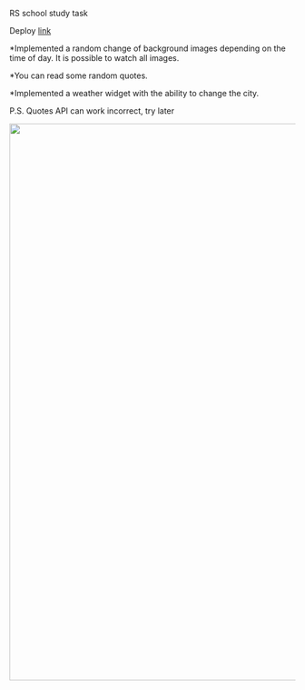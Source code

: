 RS school study task

Deploy [link](https://rolling-scopes-school.github.io/adelheid483-JS2020Q3/momentum/)

*Implemented a random change of background images depending on the time of day. It is possible to watch all images.

*You can read some random quotes.

*Implemented a weather widget with the ability to change the city.

P.S. Quotes API can work incorrect, try later

<img width="980" src="https://user-images.githubusercontent.com/58606840/97089194-ed4d9480-163e-11eb-8500-b6b8a7d794e8.png">

